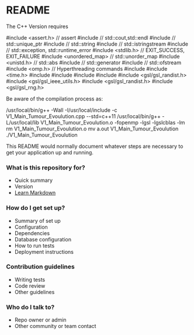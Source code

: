 # README #

The C++ Version requires 

#include <assert.h>         // assert
#include <iostream>         // std::cout,std::endl
#include <memory>           // std::unique_ptr
#include <string>           // std::string
#include <sstream>          // std::istringstream
#include <stdexcept>        // std::exception, std::runtime_error
#include <stdlib.h>         // EXIT_SUCCESS, EXIT_FAILURE
#include <unordered_map>	// std::unorder_map
#include <unistd.h> 		// std::abs
#include <random> 			// std::generator
#include <fstream>			// std::ofstream
#include <omp.h>			// Hyperthreading commands
#include <tuple>
#include <time.h>
#include <ctime>
#include <random>
#include <cmath>
#include <iomanip>
#include <gsl/gsl_randist.h>
#include <gsl/gsl_ieee_utils.h>
#include <gsl/gsl_randist.h>
#include <gsl/gsl_rng.h>

Be aware of the compilation process as:

/usr/local/bin/g++ -Wall -I/usr/local/include -c V1_Main_Tumour_Evoulution.cpp --std=c++11
/usr/local/bin/g++ -L/usr/local/lib V1_Main_Tumour_Evoulution.o -fopenmp -lgsl -lgslcblas -lm
rm V1_Main_Tumour_Evoulution.o
mv a.out V1_Main_Tumour_Evoulution
./V1_Main_Tumour_Evoulution



This README would normally document whatever steps are necessary to get your application up and running.

### What is this repository for? ###

* Quick summary
* Version
* [Learn Markdown](https://bitbucket.org/tutorials/markdowndemo)

### How do I get set up? ###

* Summary of set up
* Configuration
* Dependencies
* Database configuration
* How to run tests
* Deployment instructions

### Contribution guidelines ###

* Writing tests
* Code review
* Other guidelines

### Who do I talk to? ###

* Repo owner or admin
* Other community or team contact